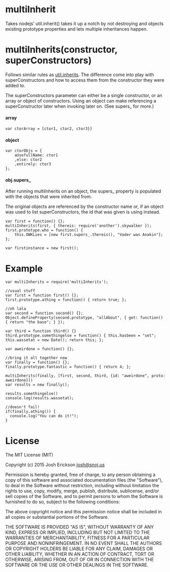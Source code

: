 # multiInherit
Takes nodejs' util.inherit() takes it up a notch by not destroying and objects existing prototype properties and lets multiple inheritances happen.

# multiInherits(constructor, superConstructors)
Follows similar rules as [util.inherits](http://nodejs.org/api/util.html#util_util_inherits_constructor_superconstructor). The difference come into play with superConstructors and how to access them from the constructor they were added to.

The superConstructors parameter can either be a single constructor, or an array or object of constructors. Using an object can make referencing a superConstructor later when invoking later on. (See supers_ for more.)

#### array
```
var ctorArray = [ctor1, ctor2, ctor3}]
```

#### object
```
var ctorObjs = {
    aUsefullName: ctor1
    ,else: ctor2
    ,entirely: ctor3
};
```

#### obj.supers_
After running multiInherits on an object, the supers_ property is populated with the objects that were inherited from.

The original objects are referenced by the constructor name or, if an object was used to list superConstructors, the id that was given is using instead.

```
var first = function() {};
multiInherits(first, { thereis: require('another').skywalker });
first.prototype.who = function() {
    this.OWKLies = [new first.supers_.thereis(), "Vader was Anakin"];
};

var firstinstance = new first();
```

# Example

```
var multiInherits = require('multiInherits');

//usual stuff
var first = function first() {};
first.prototype.athing = function() { return true; };

//oh lala
var second = function second() {};
Object.defineProperty(second.prototype, "allAbout", { get: function() { return "the base"; } });

var third = function third() {}
third.prototype.somethingelse = function() { this.hasbeen = "set"; this.wassetat = new Date(); return this; };

var aweirdone = function() {};

//bring it all together now
var finally = function() {};
finally.prototype.fantastic = function() { return 4; };

multiInherits(finally, [first, second, third, {id: "aweirdone", proto: aweirdone}])
var results = new finally();

results.somethingelse()
console.log(results.wassetat);

//doesn't fail!
if(finally.athing()) {
  console.log("You can do it!");
}
```

# License
The MIT License (MIT)

Copyright (c) 2015 Josh Erickson <josh@snoj.us>

Permission is hereby granted, free of charge, to any person obtaining a copy
of this software and associated documentation files (the "Software"), to deal
in the Software without restriction, including without limitation the rights
to use, copy, modify, merge, publish, distribute, sublicense, and/or sell
copies of the Software, and to permit persons to whom the Software is
furnished to do so, subject to the following conditions:

The above copyright notice and this permission notice shall be included in
all copies or substantial portions of the Software.

THE SOFTWARE IS PROVIDED "AS IS", WITHOUT WARRANTY OF ANY KIND, EXPRESS OR
IMPLIED, INCLUDING BUT NOT LIMITED TO THE WARRANTIES OF MERCHANTABILITY,
FITNESS FOR A PARTICULAR PURPOSE AND NONINFRINGEMENT. IN NO EVENT SHALL THE
AUTHORS OR COPYRIGHT HOLDERS BE LIABLE FOR ANY CLAIM, DAMAGES OR OTHER
LIABILITY, WHETHER IN AN ACTION OF CONTRACT, TORT OR OTHERWISE, ARISING FROM,
OUT OF OR IN CONNECTION WITH THE SOFTWARE OR THE USE OR OTHER DEALINGS IN
THE SOFTWARE.
